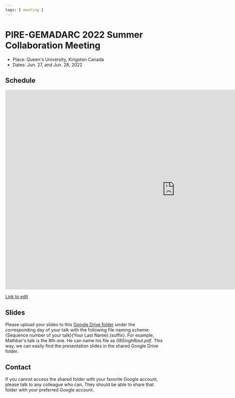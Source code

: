 ```yaml
---
tags: [ meeting ]
---
```


# PIRE-GEMADARC 2022 Summer Collaboration Meeting

- Place: Queen's University, Kingston Canada
- Dates: Jun. 27, and Jun. 28, 2022

## Schedule

<iframe src="https://docs.google.com/presentation/d/e/2PACX-1vS49LwrmcyFRiS7h5Dv67FL7qJLiMwSdDBUm76sRa8erytdszseOpTzB3ZApTDlAdCFzpErKVmgpSBj/embed?start=false&loop=true&delayms=3000" frameborder="0" width="1080" height="636" allowfullscreen="true" mozallowfullscreen="true" webkitallowfullscreen="true"></iframe>

[Link to edit](https://docs.google.com/presentation/d/1-8Mt70WmjPn-lJuVtyD1IhgySN3jubcA2uKJmlxH_o4/edit#slide=id.p2)

## Slides

Please upload your slides to this [Google Drive folder](https://drive.google.com/drive/folders/18_BZ2vcKy36zBzOWIfn-_RS0lkXG1DYi?usp=sharing) under the corresponding day of your talk with the following file naming scheme: {Sequence number of your talk}{Your Last Name}.{suffix}. For example, Mathbar's talk is the 8th one. He can name his file as *08SinghRaut.pdf*. This way, we can easily find the presentation slides in the shared Google Drive folder.

## Contact

If you cannot access the shared folder with your favorite Google account, please talk to any colleague who can. They should be able to share that folder with your preferred Google account.

